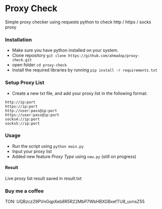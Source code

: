 # Proxy Check
Simple proxy checker using requests python to check http / https / socks proxy

### Installation
- Make sure you have python installed on your system.
- Clone repository `git clone https://github.com/ahmadxp/proxy-check.git`
- open folder `cd proxy-check`
- Install the required libraries by running `pip install -r requirements.txt`

### Setup Proxy List
- Create a new txt file, and add your proxy list in the following format:
```
http://ip:port
https://ip:port
http://user:pass@ip:port
https://user:pass@ip:port
socks4://ip:port
socks5://ip:port
```

### Usage
- Run the script using `python main.py`
- Input your proxy list
- Added new feature *Proxy Type* using `new.py` (still on progress)

#### Result
Live proxy list result saved in result.txt

### Buy me a coffee
TON: UQBzcz29PVnGqpXeb8R5R22MbP7WbHBXGBxefTU8_uvnsZ55
